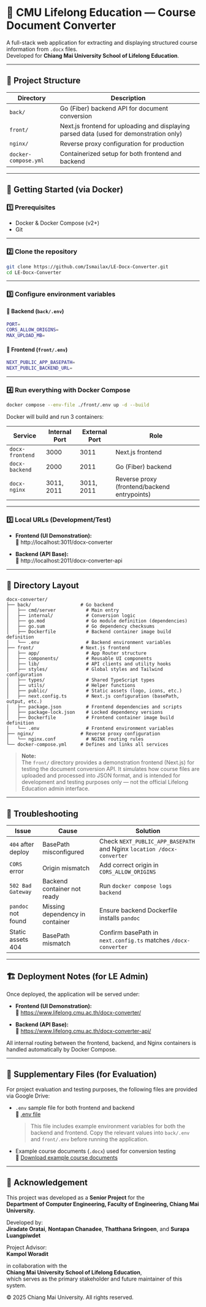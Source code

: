 # 🧾 CMU Lifelong Education — Course Document Converter

A full-stack web application for extracting and displaying structured course information from `.docx` files.  
Developed for **Chiang Mai University School of Lifelong Education**.

---

## 🧩 Project Structure

| Directory | Description |
|------------|-------------|
| `back/` | Go (Fiber) backend API for document conversion |
| `front/` | Next.js frontend for uploading and displaying parsed data (used for demonstration only)|
| `nginx/` | Reverse proxy configuration for production |
| `docker-compose.yml` | Containerized setup for both frontend and backend |

---

## 🚀 Getting Started (via Docker)

### 1️⃣ Prerequisites
- Docker & Docker Compose (v2+)
- Git

---

### 2️⃣ Clone the repository
```bash
git clone https://github.com/Ismailax/LE-Docx-Converter.git
cd LE-Docx-Converter
```

---

### 3️⃣ Configure environment variables

#### 🔧 Backend (`back/.env`)
```bash
PORT=
CORS_ALLOW_ORIGINS=
MAX_UPLOAD_MB=
```

#### 🔧 Frontend (`front/.env`)
```bash
NEXT_PUBLIC_APP_BASEPATH=
NEXT_PUBLIC_BACKEND_URL=
```

---

### 4️⃣ Run everything with Docker Compose

```bash
docker compose --env-file ./front/.env up -d --build
```

Docker will build and run 3 containers:

| Service | Internal Port | External Port | Role |
|----------|----------------|----------------|------|
| `docx-frontend` | 3000 | 3011 | Next.js frontend |
| `docx-backend` | 2000 | 2011 | Go (Fiber) backend |
| `docx-nginx` | 3011, 2011 | 3011, 2011 | Reverse proxy (frontend/backend entrypoints) |

---

### 5️⃣ Local URLs (Development/Test)

- **Frontend (UI Demonstration):**  
  🔗 http://localhost:3011/docx-converter
  
- **Backend (API Base):**  
  🔗 http://localhost:2011/docx-converter-api
  
___

## 🧭 Directory Layout

```
docx-converter/
├── back/                  # Go backend
│   ├── cmd/server           # Main entry
│   ├── internal/            # Conversion logic
│   ├── go.mod               # Go module definition (dependencies)
│   ├── go.sum               # Go dependency checksums
│   ├── Dockerfile           # Backend container image build definition
│   └── .env                 # Backend environment variables
├── front/                 # Next.js frontend 
│   ├── app/                 # App Router structure 
│   ├── components/          # Reusable UI components 
│   ├── lib/                 # API clients and utility hooks
│   ├── styles/              # Global styles and Tailwind configuration
│   ├── types/               # Shared TypeScript types
│   ├── utils/               # Helper functions 
│   ├── public/              # Static assets (logo, icons, etc.)
│   ├── next.config.ts       # Next.js configuration (basePath, output, etc.)
│   ├── package.json         # Frontend dependencies and scripts
│   ├── package-lock.json    # Locked dependency versions
│   ├── Dockerfile           # Frontend container image build definition
│   └── .env                 # Frontend environment variables
├── nginx/                 # Reverse proxy configuration
│   └── nginx.conf           # NGINX routing rules
└── docker-compose.yml     # Defines and links all services  
```

> **Note:**  
> The `front/` directory provides a demonstration frontend (Next.js) for testing the document conversion API. It simulates how course files are uploaded and processed into JSON format, and is intended for development and testing purposes only — not the official Lifelong Education admin interface.


---

## 🧰 Troubleshooting

| Issue | Cause | Solution |
|-------|--------|----------|
| `404` after deploy | BasePath misconfigured | Check `NEXT_PUBLIC_APP_BASEPATH` and Nginx `location /docx-converter` |
| `CORS` error | Origin mismatch | Add correct origin in `CORS_ALLOW_ORIGINS` |
| `502 Bad Gateway` | Backend container not ready | Run `docker compose logs backend` |
| `pandoc` not found | Missing dependency in container | Ensure backend Dockerfile installs `pandoc` |
| Static assets 404 | BasePath mismatch | Confirm basePath in `next.config.ts` matches `/docx-converter` |

---

## 🏗️ Deployment Notes (for LE Admin)

Once deployed, the application will be served under:

- **Frontend (UI Demonstration):**  
  🔗 https://www.lifelong.cmu.ac.th/docx-converter/

- **Backend (API Base):**  
  🔗 https://www.lifelong.cmu.ac.th/docx-converter-api/

All internal routing between the frontend, backend, and Nginx containers is handled automatically by Docker Compose.

---

## 📎 Supplementary Files (for Evaluation)

For project evaluation and testing purposes, the following files are provided via Google Drive:

- `.env` sample file for both frontend and backend  
  🔗 [.env file](https://drive.google.com/file/d/1HaPIE5fCZvemOesj4FPkMmldCPEOSAOk/view?usp=sharing)
  >This file includes example environment variables for both the backend and frontend. Copy the relevant values into `back/.env` and `front/.env` before running the application.

- Example course documents (`.docx`) used for conversion testing  
  🔗 [Download example course documents](https://drive.google.com/drive/folders/1XMXiGcie7jpH_3H0mQR9pyxVwNobY2W6?usp=sharing)

---

## 🏫 Acknowledgement

This project was developed as a **Senior Project** for the  
**Department of Computer Engineering, Faculty of Engineering, Chiang Mai University.**

Developed by:  
**Jiradate Oratai**, **Nontapan Chanadee**, **Thatthana Sringoen**, and **Surapa Luangpiwdet**

Project Advisor:  
**Kampol Woradit**

in collaboration with the  
**Chiang Mai University School of Lifelong Education**,  
which serves as the primary stakeholder and future maintainer of this system.

© 2025 Chiang Mai University. All rights reserved.






